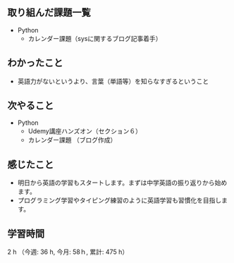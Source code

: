 ## 取り組んだ課題一覧
- Python
    - カレンダー課題（sysに関するブログ記事着手）    
## わかったこと
- 英語力がないというより、言葉（単語等）を知らなすぎるということ
## 次やること
- Python
    - Udemy講座ハンズオン（セクション６）
    - カレンダー課題 （ブログ作成）
## 感じたこと
- 明日から英語の学習もスタートします。まずは中学英語の振り返りから始めます。
- プログラミング学習やタイピング練習のように英語学習も習慣化を目指します。          
## 学習時間
2 h （今週: 36 h, 今月: 58ｈ, 累計: 475 h）